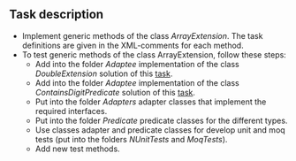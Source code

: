 ## Task description ##

- Implement generic methods of the class *ArrayExtension*. The task definitions are given in the  XML-comments for each method.
- To test generic methods of the class ArrayExtension, follow these steps:
    - Add into the folder *Adaptee* implementation of the class *DoubleExtension* solution of this [task](https://gitlab.com/epam-autocode-tasks/ieee754/-/blob/master/IEEE754FormatTask/DoubleExtension.cs).
    - Add into the folder *Adaptee* implementation of the class *ContainsDigitPredicate* solution of this [task](https://gitlab.com/epam-autocode-tasks/filter-strategy/-/blob/master/FilterStrategyTask.Tests/PredicateImplementations/ContainsDigitPredicate.cs).
    - Put into the folder *Adapters* adapter classes that implement the required interfaces.
    - Put into the folder *Predicate* predicate classes for the different types.
    - Use classes adapter and predicate classes for develop unit and moq tests (put into the folders *NUnitTests* and *MoqTests*). 
    - Add new test methods.